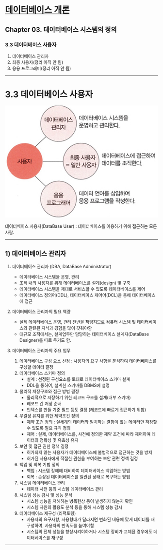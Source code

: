 
# <a href = "../README.md" target="_blank">데이터베이스 개론</a>
## Chapter 03. 데이터베이스 시스템의 정의
### 3.3 데이터베이스 사용자
1) 데이터베이스 관리자
2) 최종 사용자(정리 아직 안 됨)
3) 응용 프로그래머(정리 아직 안 됨)

---

# 3.3 데이터베이스 사용자

![DataBaseUser.jpg](img/DataBaseUser.jpg)

데이터베이스 사용자(DataBase User) : 데이터베이스를 이용하기 위해 접근하는 모든 사람.

---

## 1) 데이터베이스 관리자
1. 데이터베이스 관리자 (DBA, DataBase Administrator)
   - 데이터베이스 시스템을 운영, 관리
   - 조직 내의 사용자를 위해 데이터베이스를 설계(design) 및 구축
   - 데이터베이스 시스템을 제대로 서비스할 수 있도록 데이터베이스를 제어
   - 데이터베이스 정의어(DDL), 데이터베이스 제어어(DCL)을 통해 데이터베이스에 접근
   

2. 데이터베이스 관리자의 필요 역량
    - 실제 데이터베이스 운영, 관리 전반을 책임지므로 컴퓨터 시스템 및 데이터베이스와 관련된 지식과 경험을 많이 갖춰야함
    - 대규모 조직에서는, 설계업무만 담당하는 데이터베이스 설계자(DataBase Designer)를 따로 두기도 함.
    

3. 데이터베이스 관리자의 주요 업무
   1. 데이터베이스 구성 요소 선정 : 사용자의 요구 사항을 분석하여 데이터베이스를 구성할 데이터 결정
   2. 데이터베이스 스키마 정의
      - 설계 : 선정된 구성요소를 토대로 데이터베이스 스키마 설계
      - DDL을 통하여, 설계한 스키마를 DBMS에 설명
   3. 물리적 저장구조와 접근 방법 결정
      - 물리적으로 저장하기 위한 레코드 구조를 설계(내부 스키마)
      - 레코드 간 저장 순서
      - 인덱스를 만들 기준 필드 등도 결정 (레코드에 빠르게 접근하기 위함)
   4. 무결성 유지를 위한 제약조건 정의
      - 제약 조건 정의 : 실세계의 데이터와 일치하는 결함이 없는 데이터만 저장할 수 있도록 필요 규칙 정의
      - 제어 : 실제, 데이터베이스를, 사전에 정의한 제약 조건에 따라 제어하여 데이터의 정확성 및 유효성 유지 
   5. 보안 및 접근 권한 정책 결정
      - 허가되지 않는 사용자가 데이터베이스에 불법적으로 접근하는 것을 방지
      - 허가된 사용자에게 적절한 권한을 부여하는 보안 관련 정책 결정
   6. 백업 및 회복 기법 정의
      - 백업 : 시스템 장애에 대비하여 데이터베이스 백업하는 방법
      - 회복 : 손상된 데이터베이스를 일관된 상태로 복구하는 방법
   7. 시스템 데이터베이스 관리
      - 데이터 사전 등의 시스템 데이터베이스 관리
   8. 시스템 성능 감시 및 성능 분석
      - 시스템 성능을 저해하는 병목현상 등이 발생하지 않는지 확인
      - 시스템 자원의 활용도 분석 등을 통해 시스템 성능 감시
   9. 데이터베이스 재구성 (리팩토링)
      - 사용자의 요구사항, 사용형태가 달라지면 변화된 내용에 맞게 데이터를 재구성하여, 사용자의 만족도를 높여야함
      - 시스템의 전체 성능을 향상시켜야하거나 시스템 장비가 교체된 경우에도 데이터베이스를 재구성
   

---



